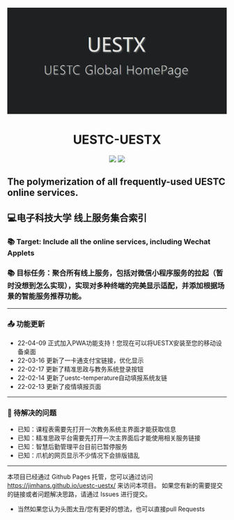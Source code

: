 ![avatar](./main.png)

<h1 align="center"> UESTC-UESTX </h1>

<p align="center">
<img src="https://img.shields.io/badge/Version-0.10.0 Beta-red.svg?style=flat-square">
<img src="https://img.shields.io/badge/Developer-JimHan-blue.svg?style=flat-square">
</p>

## The polymerization of all frequently-used UESTC online services.
## 💻电子科技大学 线上服务集合索引

### 📚 Target: Include all the online services, including Wechat Applets
### 📚 目标任务：聚合所有线上服务，包括对微信小程序服务的拉起（暂时没想到怎么实现），实现对多种终端的完美显示适配，并添加根据场景的智能服务推荐功能。
---
### 📤 功能更新
- 22-04-09 正式加入PWA功能支持！您现在可以将UESTX安装至您的移动设备桌面
- 22-03-16 更新了一卡通支付宝链接，优化显示
- 22-02-17 更新了精准思政与教务系统登录按钮
- 22-02-14 更新了uestc-temperature自动填报系统友链
- 22-02-13 更新了疫情填报页面
---
### 🔧 待解决的问题
- 已知：课程表需要先打开一次教务系统主界面才能获取信息
- 已知：精准思政平台需要先打开一次主界面后才能使用相关服务链接
- 已知：智慧后勤管理平台目前已暂停服务
- 已知：爪机的网页显示不少情况下会排版错乱

---
本项目已经通过 Github Pages 托管，您可以通过访问 https://jimhans.github.io/uestc-uestx/ 来访问本项目。
如果您有新的需要提交的链接或者问题解决思路，请通过 Issues 进行提交。

- 当然如果您认为头图太丑/您有更好的想法，也可以直接pull Requests